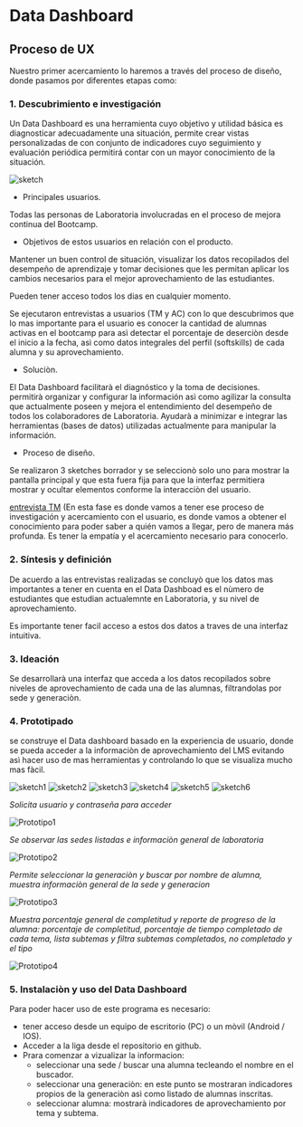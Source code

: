 # **Data Dashboard**

## **Proceso de UX**

Nuestro primer acercamiento lo haremos a través del proceso de diseño, donde pasamos por diferentes etapas como:

### **1. Descubrimiento e investigación**

Un Data Dashboard es una herramienta cuyo objetivo y utilidad básica es diagnosticar adecuadamente una situación, permite crear vistas personalizadas de con conjunto de indicadores cuyo seguimiento y evaluación periódica permitirá contar con un mayor conocimiento de la situación.

![sketch](https://www.geckoboard.com/assets/data-dashboard-in-office.jpg)

* Principales usuarios.

Todas las personas de Laboratoria involucradas en el proceso de mejora continua del Bootcamp.

* Objetivos de estos usuarios en relación con el producto.

Mantener un buen control de situación, visualizar los datos recopilados del desempeño de aprendizaje y tomar decisiones que les permitan aplicar los cambios necesarios para el mejor aprovechamiento de las estudiantes.

Pueden tener acceso todos los dias en cualquier momento.

Se ejecutaron entrevistas a usuarios (TM y AC) con lo que descubrimos que lo mas importante para el usuario es conocer la cantidad de alumnas activas en el bootcamp para asì detectar el porcentaje de deserciòn desde el inicio a la fecha, asì como datos integrales del perfil (softskills) de cada alumna y su aprovechamiento.


* Soluciòn.

El Data Dashboard facilitarà el diagnóstico y la toma de decisiones. permitirà organizar y configurar la información asì como agilizar la consulta que actualmente poseen y mejora el entendimiento del desempeño de todos los colaboradores de Laboratoria.
Ayudarà a minimizar e integrar las herramientas (bases de datos) utilizadas actualmente para manipular la información.

* Proceso de diseño.

Se realizaron 3 sketches borrador y se seleccionò solo uno para mostrar la pantalla principal y que esta fuera fija para que la interfaz permitiera mostrar y ocultar elementos conforme la interacciòn del usuario.

[entrevista TM](https://l.facebook.com/l.php?u=https%3A%2F%2Fwww.youtube.com%2Fwatch%3Fv%3DihvJ8wsalj4%26index%3D14%26list%3DWL%26t%3D0s&h=AT1B5nyqfUp4UcbP3oBc6SJ84vDsy4zDwN-YFYRWPlMVyKbABLR7Tkxp3anbDSvaa8bJcJp6C8Qbp27x8QoPeZzLMBu6MlZlGhxLLw-EmKFRHkML2gQra47_A49TTUBJTuMa)
(En esta fase es donde vamos a tener ese proceso de investigación y acercamiento con el usuario, es donde vamos a obtener el conocimiento para poder saber a quién vamos a llegar, pero de manera más profunda. Es tener la empatía y el acercamiento necesario para conocerlo.


### **2. Síntesis y definición**

De acuerdo a las entrevistas realizadas se concluyò que los datos mas importantes a tener en cuenta en el Data Dashboad es el nùmero de estudiantes que estudian actualemnte en Laboratoria, y su nivel de aprovechamiento.
 
Es importante tener facil acceso a estos dos datos a traves de una interfaz intuitiva.

### **3. Ideación**

Se desarrollarà una interfaz que acceda a los datos recopilados sobre niveles de aprovechamiento de cada una de las alumnas, filtrandolas por sede y generaciòn.

### **4. Prototipado**

se construye el Data dashboard basado en la experiencia de usuario, donde se pueda acceder a la informaciòn de aprovechamiento del LMS evitando asì hacer uso de mas herramientas y controlando lo que se visualiza mucho mas fàcil.

![sketch1](https://imageshack.com/a/img921/8002/oxsAgR.jpg)
 ![sketch2](https://imageshack.com/a/img924/8337/9NYSwM.jpg)
 ![sketch3](https://imageshack.com/a/img922/6254/JlcbEP.jpg)
 ![sketch4](https://imageshack.com/a/img924/5736/uEP9m0.jpg)
 ![sketch5](https://imageshack.com/a/img923/2649/vHrfLh.jpg)
 ![sketch6](https://imageshack.com/a/img921/1008/0ORHRE.jpg)

_Solicita usuario y contraseña para acceder_

![Prototipo1](https://imageshack.com/a/img924/1163/QoKhZu.jpg)

_Se observar las sedes listadas e informaciòn general de laboratoria_

![Prototipo2](https://imageshack.com/a/img922/4650/1WmdPt.jpg)

_Permite seleccionar la generaciòn y buscar por nombre de alumna, muestra informaciòn general de la sede y generacion_

![Prototipo3](https://imageshack.com/a/img922/9652/JGFAB8.jpg)

_Muestra porcentaje general de completitud y reporte de progreso de la alumna: porcentaje de completitud, porcentaje de tiempo completado de cada tema, lista subtemas y filtra subtemas completados, no completado y el tipo_

![Prototipo4](https://imageshack.com/a/img921/4885/crSZ1s.jpg)

### **5. Instalaciòn y uso del Data Dashboard**

Para poder hacer uso de este programa es necesario:

* tener acceso desde un equipo de escritorio (PC) o un mòvil (Android / IOS).
* Acceder a la liga desde el repositorio en github.
* Prara comenzar a vizualizar la informacion:
    * seleccionar una sede / buscar una alumna tecleando el nombre en el buscador.
    * seleccionar una generaciòn: en este punto se mostraran indicadores propios de la generaciòn asì como listado de alumnas inscritas.
    * seleccionar alumna: mostrarà indicadores de aprovechamiento por tema y subtema.

